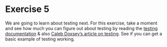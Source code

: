 # Exercise 5

We are going to learn about testing next. For this exercise, take a moment and see how much you can figure out about testing by reading the [testing documentation](http://godoc.org/testing) & also [Caleb Doxsey’s article on testing](http://www.golang-book.com/books/intro/12). See if you can get a basic example of testing working.
